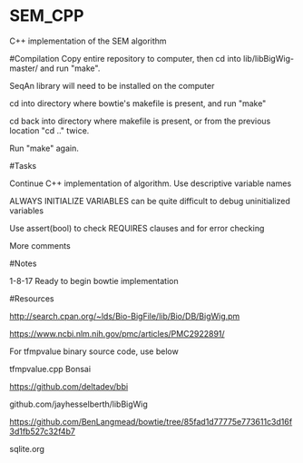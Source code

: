 # SEM_CPP
C++ implementation of the SEM algorithm

#Compilation
Copy entire repository to computer, then cd into lib/libBigWig-master/ and run "make".

SeqAn library will need to be installed on the computer

cd into directory where bowtie's makefile is present, and run "make"

cd back into directory where makefile is present, or from the previous location "cd .." twice.

Run "make" again.

#Tasks

Continue C++ implementation of algorithm.
Use descriptive variable names
	
ALWAYS INITIALIZE VARIABLES
	can be quite difficult to debug uninitialized variables

Use assert(bool) to check REQUIRES clauses and for error checking
	
More comments
	
#Notes

1-8-17 Ready to begin bowtie implementation

#Resources

http://search.cpan.org/~lds/Bio-BigFile/lib/Bio/DB/BigWig.pm

https://www.ncbi.nlm.nih.gov/pmc/articles/PMC2922891/

For tfmpvalue binary source code, use below

tfmpvalue.cpp Bonsai

https://github.com/deltadev/bbi

github.com/jayhesselberth/libBigWig

https://github.com/BenLangmead/bowtie/tree/85fad1d77775e773611c3d16f3d1fb527c32f4b7

sqlite.org

